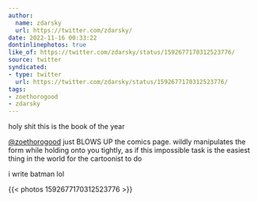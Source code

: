 ```yaml
---
author:
  name: zdarsky
  url: https://twitter.com/zdarsky/
date: 2022-11-16 00:33:22
dontinlinephotos: true
like_of: https://twitter.com/zdarsky/status/1592677170312523776/
source: twitter
syndicated:
- type: twitter
  url: https://twitter.com/zdarsky/status/1592677170312523776/
tags:
- zoethorogood
- zdarsky
---
```


holy shit this is the book of the year



[@zoethorogood](https://twitter.com/zoethorogood/) just BLOWS UP the comics page. wildly manipulates the form while holding onto you tightly, as if this impossible task is the easiest thing in the world for the cartoonist to do



i write batman lol 

{{< photos 1592677170312523776 >}}